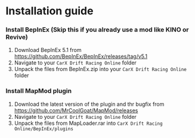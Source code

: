 # Installation guide
### Install BepInEx (Skip this if you already use a mod like KINO or Revive)
1. Download BepInEx 5.1 from https://github.com/BepInEx/BepInEx/releases/tag/v5.1
2. Navigate to your `CarX Drift Racing Online` folder
3. Unpack the files from BepInEx.zip into your `CarX Drift Racing Online` folder

### Install MapMod plugin
1. Download the latest version of the plugin and thr bugfix from https://github.com/MrCoolGoat/MapMod/releases
2. Navigate to your `CarX Drift Racing Online` folder
3. Unpack the files from MapLoader.rar into `CarX Drift Racing Online/BepInEx/plugins`

